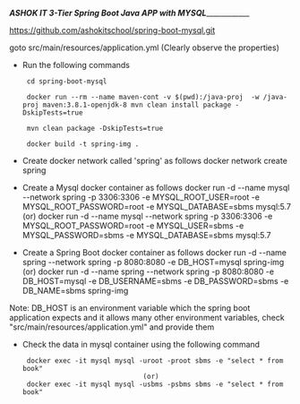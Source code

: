 _________________________________ASHOK IT 3-Tier Spring Boot Java APP with MYSQL_____________________________________________


https://github.com/ashokitschool/spring-boot-mysql.git

goto src/main/resources/application.yml (Clearly observe the properties)


- Run the following commands
    
       cd spring-boot-mysql

       docker run --rm --name maven-cont -v $(pwd):/java-proj  -w /java-proj maven:3.8.1-openjdk-8 mvn clean install package -DskipTests=true

       mvn clean package -DskipTests=true

       docker build -t spring-img .

- Create docker network called 'spring' as follows
       docker network create spring

- Create a Mysql docker container as follows 
       docker run -d --name mysql --network spring -p 3306:3306  -e MYSQL_ROOT_USER=root -e MYSQL_ROOT_PASSWORD=root -e MYSQL_DATABASE=sbms mysql:5.7
                                      (or)
       docker run -d --name mysql --network spring -p 3306:3306 -e MYSQL_ROOT_PASSWORD=root -e MYSQL_USER=sbms -e MYSQL_PASSWORD=sbms -e MYSQL_DATABASE=sbms mysql:5.7                                     

- Create a Spring Boot  docker container as follows 
       docker run -d --name spring --network spring -p 8080:8080 -e DB_HOST=mysql spring-img
                                         (or)
       docker run -d --name spring --network spring -p 8080:8080 -e DB_HOST=mysql -e DB_USERNAME=sbms -e DB_PASSWORD=sbms -e DB_NAME=sbms spring-img

Note: DB_HOST is an environment variable which the spring boot application expects and it allows many other environment variables, check "src/main/resources/application.yml" and provide them

- Check the data in mysql container using the following command

       docker exec -it mysql mysql -uroot -proot sbms -e "select * from book"
                                    (or)
       docker exec -it mysql mysql -usbms -psbms sbms -e "select * from book"




       
